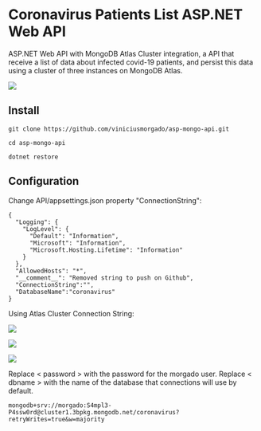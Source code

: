 # Coronavirus Patients List ASP.NET Web API

ASP.NET Web API with MongoDB Atlas Cluster integration, a API that receive a list of data about infected covid-19 patients, and persist this data using a cluster of three instances on MongoDB Atlas.

<img src="https://github.com/viniciusmorgado/asp-mongo-api/blob/main/Assets/ClusterScreenshot2020-12-06%20010018.png"></img>

## Install
```
git clone https://github.com/viniciusmorgado/asp-mongo-api.git
```

```
cd asp-mongo-api
```

```
dotnet restore
```
## Configuration

Change API/appsettings.json property "ConnectionString":

```
{
  "Logging": {
    "LogLevel": {
      "Default": "Information",
      "Microsoft": "Information",
      "Microsoft.Hosting.Lifetime": "Information"
    }
  },
  "AllowedHosts": "*",
  "__comment__": "Removed string to push on Github",
  "ConnectionString":"",
  "DatabaseName":"coronavirus"
}
```
Using Atlas Cluster Connection String:

<img src="https://github.com/viniciusmorgado/asp-mongo-api/blob/main/Assets/ClusterConnectScreenshot2020-12-06%20013338.png"></img>

<img src="https://github.com/viniciusmorgado/asp-mongo-api/blob/main/Assets/ConnectScreenshot2020-12-06%20013416.png"></img>

<img src="https://github.com/viniciusmorgado/asp-mongo-api/blob/main/Assets/StringScreenshot%202020-12-06%20013519.png"></img>

Replace < password > with the password for the morgado user. Replace < dbname > with the name of the database that connections will use by default.  
```
mongodb+srv://morgado:S4mpl3-P4ssw0rd@cluster1.3bpkg.mongodb.net/coronavirus?retryWrites=true&w=majority
```
